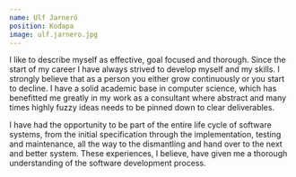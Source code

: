 ```yaml
---
name: Ulf Jarnerö
position: Kodapa
image: ulf.jarnero.jpg
---
```


I like to describe myself as effective, goal focused and thorough. Since the start of my career I have always strived to develop myself and my skills. I strongly believe that as a person you either grow continuously or you start to decline. I have a solid academic base in computer science, which has benefitted me greatly in my work as a consultant where abstract and many times highly fuzzy ideas needs to be pinned down to clear deliverables.

I have had the opportunity to be part of the entire life cycle of software systems, from the initial specification through the implementation, testing and maintenance, all the way to the dismantling and hand over to the next and better system. These experiences, I believe, have given me a thorough understanding of the software development process.
